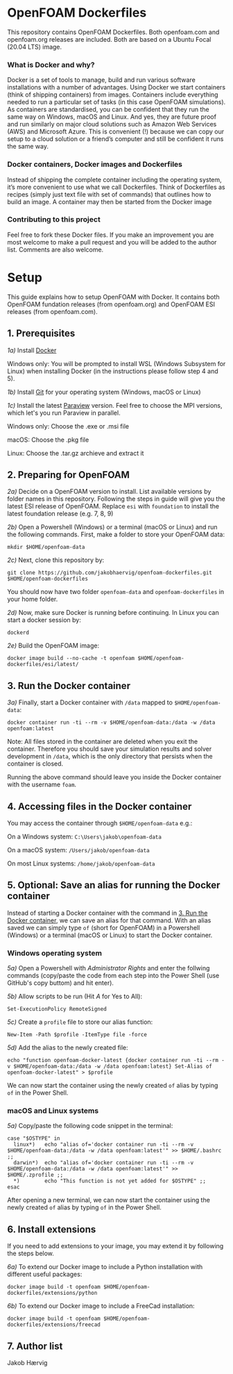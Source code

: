 # OpenFOAM Dockerfiles

This repository contains OpenFOAM Dockerfiles. Both openfoam.com and openfoam.org releases are included. Both are based on a Ubuntu Focal (20.04 LTS) image.

### What is Docker and why?

Docker is a set of tools to manage, build and run various software installations with a number of advantages. Using Docker we start containers (think of shipping containers) from images. Containers include everything needed to run a particular set of tasks (in this case OpenFOAM simulations). As containers are standardised, you can be confident that they run the same way on Windows, macOS and Linux. And yes, they are future proof and run similarly on major cloud solutions such as Amazon Web Services (AWS) and Microsoft Azure. This is convenient (!) because we can copy our setup to a cloud solution or a friend’s computer and still be confident it runs the same way.

### Docker containers, Docker images and Dockerfiles

Instead of shipping the complete container including the operating system, it’s more convenient to use what we call Dockerfiles. Think of Dockerfiles as recipes (simply just text file with set of commands) that outlines how to build an image. A container may then be started from the Docker image

### Contributing to this project

Feel free to fork these Docker files. If you make an improvement you are most welcome to make a pull request and you will be added to the author list. Comments are also welcome.

# Setup
This guide explains how to setup OpenFOAM with Docker. It contains both OpenFOAM fundation releases (from openfoam.org) and OpenFOAM ESI releases (from openfoam.com).

## 1. Prerequisites
*1a)* Install [Docker](https://www.docker.com/products/docker-desktop)

Windows only: You will be prompted to install WSL (Windows Subsystem for Linux) when installing Docker (in the instructions
please follow step 4 and 5).

*1b)* Install [Git](https://git-scm.com/downloads) for your operating system (Windows, macOS or Linux)

*1c)* Install the latest [Paraview](https://www.paraview.org/download/) version. Feel free to choose the MPI versions, which let's you run Paraview in parallel.

Windows only: Choose the .exe or .msi file

macOS: Choose the .pkg file

Linux: Choose the .tar.gz archieve and extract it

## 2. Preparing for OpenFOAM
*2a)* Decide on a OpenFOAM version to install. List available versions by folder names in this repository. Following the steps in guide will give you the latest ESI release of OpenFOAM. Replace ```esi``` with ```foundation``` to install the latest foundation release (e.g. 7, 8, 9)

*2b)* Open a Powershell (Windows) or a terminal (macOS or Linux) and run the following commands. First, make a folder to store your OpenFOAM data:

```shell
mkdir $HOME/openfoam-data
```

*2c)* Next, clone this repository by:

```shell
git clone https://github.com/jakobhaervig/openfoam-dockerfiles.git $HOME/openfoam-dockerfiles
```

You should now have two folder ```openfoam-data``` and ```openfoam-dockerfiles``` in your home folder.

*2d)* Now, make sure Docker is running before continuing. In Linux you can start a docker session by:

```shell
dockerd
```

*2e)* Build the OpenFOAM image:

```shell
docker image build --no-cache -t openfoam $HOME/openfoam-dockerfiles/esi/latest/
```

## 3. Run the Docker container

*3a)* Finally, start a Docker container with ``/data`` mapped to ``$HOME/openfoam-data``:

```shell
docker container run -ti --rm -v $HOME/openfoam-data:/data -w /data openfoam:latest
```

Note: All files stored in the container are deleted when you exit the container. Therefore you should save your simulation results and solver development in ``/data``, which is the only directory that persists when the container is closed.

Running the above command should leave you inside the Docker container with the username ```foam```. 

## 4. Accessing files in the Docker container

You may access the container through ``$HOME/openfoam-data`` e.g.:

On a Windows system: ``C:\Users\jakob\openfoam-data``

On a macOS system: ``/Users/jakob/openfoam-data``

On most Linux systems: ``/home/jakob/openfoam-data``

## 5. Optional: Save an alias for running the Docker container
Instead of starting a Docker container with the command in [3. Run the Docker container](#3-run-the-docker-container), we can save an alias for that command. With an alias saved we can simply type ```of``` (short for OpenFOAM) in a Powershell (Windows) or a terminal (macOS or Linux) to start the Docker container.

### **Windows operating system**
*5a)* Open a Powershell with *Administrator Rights* and enter the follwing commands (copy/paste the code from each step into the Power Shell (use GitHub's copy buttom) and hit enter).

*5b)* Allow scripts to be run (Hit *A* for Yes to All):
```shell
Set-ExecutionPolicy RemoteSigned
```

*5c)* Create a ```profile``` file to store our alias function:
```shell
New-Item -Path $profile -ItemType file -force
```

*5d)* Add the alias to the newly created file:
```shell
echo "function openfoam-docker-latest {docker container run -ti --rm -v $HOME/openfoam-data:/data -w /data openfoam:latest} Set-Alias of openfoam-docker-latest" > $profile
```

We can now start the container using the newly created ```of``` alias by typing ```of``` in the Power Shell.

### **macOS and Linux systems**
*5a)* 
Copy/paste the following code snippet in the terminal:
```shell
case "$OSTYPE" in
  linux*)   echo "alias of='docker container run -ti --rm -v $HOME/openfoam-data:/data -w /data openfoam:latest'" >> $HOME/.bashrc ;;
  darwin*)  echo "alias of='docker container run -ti --rm -v $HOME/openfoam-data:/data -w /data openfoam:latest'" >> $HOME/.zprofile ;;
  *)        echo "This function is not yet added for $OSTYPE" ;;
esac
```

After opening a new terminal, we can now start the container using the newly created ```of``` alias by typing ```of``` in the Power Shell.

## 6. Install extensions
If you need to add extensions to your image, you may extend it by following the steps below. 

*6a)* To extend our Docker image to include a Python installation with different useful packages:

```shell
docker image build -t openfoam $HOME/openfoam-dockerfiles/extensions/python
```

*6b)* To extend our Docker image to include a FreeCad installation:

```shell
docker image build -t openfoam $HOME/openfoam-dockerfiles/extensions/freecad
```

## 7. Author list

Jakob Hærvig
